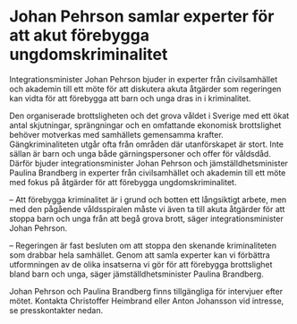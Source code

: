 # Johan Pehrson samlar experter för att akut förebygga ungdomskriminalitet

Integrationsminister Johan Pehrson bjuder in experter från civilsamhället och akademin till ett möte för att diskutera akuta åtgärder som regeringen kan vidta för att förebygga att barn och unga dras in i kriminalitet.

Den organiserade brottsligheten och det grova våldet i Sverige med ett ökat antal skjutningar, sprängningar och en omfattande ekonomisk brottslighet behöver motverkas med samhällets gemensamma krafter. Gängkriminaliteten utgår ofta från områden där utanförskapet är stort. Inte sällan är barn och unga både gärningspersoner och offer för våldsdåd. Därför bjuder integrationsminister Johan Pehrson och jämställdhetsminister Paulina Brandberg in experter från civilsamhället och akademin till ett möte med fokus på åtgärder för att förebygga ungdomskriminalitet.

– Att förebygga kriminalitet är i grund och botten ett långsiktigt arbete, men med den pågående våldsspiralen måste vi även ta till akuta åtgärder för att stoppa barn och unga från att begå grova brott, säger integrationsminister Johan Pehrson.

– Regeringen är fast besluten om att stoppa den skenande kriminaliteten som drabbar hela samhället. Genom att samla experter kan vi förbättra utformningen av de olika insatserna vi gör för att förebygga brottslighet bland barn och unga, säger jämställdhetsminister Paulina Brandberg.

Johan Pehrson och Paulina Brandberg finns tillgängliga för intervjuer efter mötet. Kontakta Christoffer Heimbrand eller Anton Johansson vid intresse, se presskontakter nedan.
